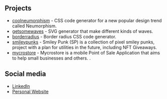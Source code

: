 ## Projects

- [coolneumorphism](https://coolneumorphism.vercel.app/) - CSS code generator for a new popular design trend called Neumorphism.
- [getsomewaves](https://getsomewaves.vercel.app/) - SVG generator that make different kinds of waves.
- [borderradius](https://borderradius.vercel.app/) - Border radius CSS code generator.
- [smileypunks](https://smileypunk.vercel.app/) - Smiley Punk (SP) is a collection of pixel smiley punks, project with a plan for utilities in the future, including NFT Giveaways.
- [mycrostore](https://mycrostore.vercel.app/) - Mycrostore is a mobile Point of Sale Application that aims to help small businesses and others.
.
## Social media

- [LinkedIn](https://www.linkedin.com/in/aaronaludo/)
- [Personal Website](https://aaronaludo.vercel.app/)

